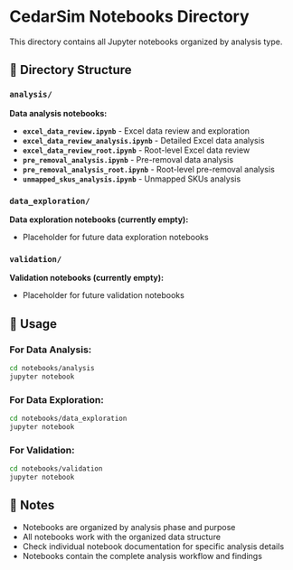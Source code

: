 # CedarSim Notebooks Directory

This directory contains all Jupyter notebooks organized by analysis type.

## 📁 Directory Structure

### `analysis/`
**Data analysis notebooks:**
- **`excel_data_review.ipynb`** - Excel data review and exploration
- **`excel_data_review_analysis.ipynb`** - Detailed Excel data analysis
- **`excel_data_review_root.ipynb`** - Root-level Excel data review
- **`pre_removal_analysis.ipynb`** - Pre-removal data analysis
- **`pre_removal_analysis_root.ipynb`** - Root-level pre-removal analysis
- **`unmapped_skus_analysis.ipynb`** - Unmapped SKUs analysis

### `data_exploration/`
**Data exploration notebooks (currently empty):**
- Placeholder for future data exploration notebooks

### `validation/`
**Validation notebooks (currently empty):**
- Placeholder for future validation notebooks

## 🚀 Usage

### For Data Analysis:
```bash
cd notebooks/analysis
jupyter notebook
```

### For Data Exploration:
```bash
cd notebooks/data_exploration
jupyter notebook
```

### For Validation:
```bash
cd notebooks/validation
jupyter notebook
```

## 📝 Notes

- Notebooks are organized by analysis phase and purpose
- All notebooks work with the organized data structure
- Check individual notebook documentation for specific analysis details
- Notebooks contain the complete analysis workflow and findings
